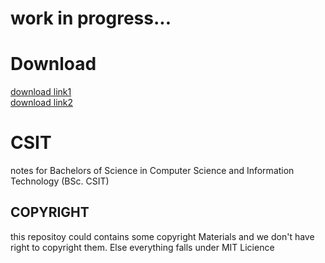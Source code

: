 # work in progress...

# Download
[download link1](https://github.com/NoteJunction/CSIT/archive/refs/tags/release-2022.0.zip)    <br>
[download link2](https://github.com/NoteJunction/CSIT/archive/refs/tags/release-2022.0.tar.gz)

# CSIT
notes for Bachelors of Science in Computer Science and Information Technology (BSc. CSIT)

## COPYRIGHT
this repositoy could contains some copyright Materials and we don't have right to copyright them. Else everything falls under MIT Licience
